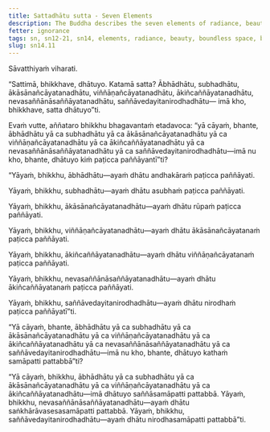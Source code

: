 ```yaml
---
title: Sattadhātu sutta - Seven Elements
description: The Buddha describes the seven elements of radiance, beauty, boundless space, boundless consciousness, nothingness, neither perception nor non-perception, and cessation of perception and what is felt, and how they can be discerned and realized.
fetter: ignorance
tags: sn, sn12-21, sn14, elements, radiance, beauty, boundless space, boundless consciousness, nothingness, neither perception nor non-perception, cessation, discernment, realize, attainment, wisdom
slug: sn14.11
---
```


Sāvatthiyaṁ viharati.

“Sattimā, bhikkhave, dhātuyo. Katamā satta? Ābhādhātu, subhadhātu, ākāsānañcāyatanadhātu, viññāṇañcāyatanadhātu, ākiñcaññāyatanadhātu, nevasaññānāsaññāyatanadhātu, saññāvedayitanirodhadhātu— imā kho, bhikkhave, satta dhātuyo”ti.

Evaṁ vutte, aññataro bhikkhu bhagavantaṁ etadavoca: “yā cāyaṁ, bhante, ābhādhātu yā ca subhadhātu yā ca ākāsānañcāyatanadhātu yā ca viññāṇañcāyatanadhātu yā ca ākiñcaññāyatanadhātu yā ca nevasaññānāsaññāyatanadhātu yā ca saññāvedayitanirodhadhātu—imā nu kho, bhante, dhātuyo kiṁ paṭicca paññāyantī”ti?

“Yāyaṁ, bhikkhu, ābhādhātu—ayaṁ dhātu andhakāraṁ paṭicca paññāyati.

Yāyaṁ, bhikkhu, subhadhātu—ayaṁ dhātu asubhaṁ paṭicca paññāyati.

Yāyaṁ, bhikkhu, ākāsānañcāyatanadhātu—ayaṁ dhātu rūpaṁ paṭicca paññāyati.

Yāyaṁ, bhikkhu, viññāṇañcāyatanadhātu—ayaṁ dhātu ākāsānañcāyatanaṁ paṭicca paññāyati.

Yāyaṁ, bhikkhu, ākiñcaññāyatanadhātu—ayaṁ dhātu viññāṇañcāyatanaṁ paṭicca paññāyati.

Yāyaṁ, bhikkhu, nevasaññānāsaññāyatanadhātu—ayaṁ dhātu ākiñcaññāyatanaṁ paṭicca paññāyati.

Yāyaṁ, bhikkhu, saññāvedayitanirodhadhātu—ayaṁ dhātu nirodhaṁ paṭicca paññāyatī”ti.

“Yā cāyaṁ, bhante, ābhādhātu yā ca subhadhātu yā ca ākāsānañcāyatanadhātu yā ca viññāṇañcāyatanadhātu yā ca ākiñcaññāyatanadhātu yā ca nevasaññānāsaññāyatanadhātu yā ca saññāvedayitanirodhadhātu—imā nu kho, bhante, dhātuyo kathaṁ samāpatti pattabbā”ti?

“Yā cāyaṁ, bhikkhu, ābhādhātu yā ca subhadhātu yā ca ākāsānañcāyatanadhātu yā ca viññāṇañcāyatanadhātu yā ca ākiñcaññāyatanadhātu—imā dhātuyo saññāsamāpatti pattabbā. Yāyaṁ, bhikkhu, nevasaññānāsaññāyatanadhātu—ayaṁ dhātu saṅkhārāvasesasamāpatti pattabbā. Yāyaṁ, bhikkhu, saññāvedayitanirodhadhātu—ayaṁ dhātu nirodhasamāpatti pattabbā”ti.
